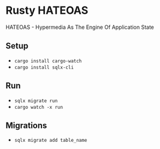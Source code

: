 # Rusty HATEOAS
HATEOAS - Hypermedia As The Engine Of Application State

## Setup
- `cargo install cargo-watch`
- `cargo install sqlx-cli`

## Run
- `sqlx migrate run`
- `cargo watch -x run`

## Migrations
- `sqlx migrate add table_name`
